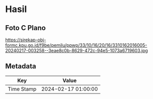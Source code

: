 # Hasil

## Foto C Plano

https://sirekap-obj-formc.kpu.go.id/f9be/pemilu/ppwp/33/10/16/20/16/3310162016005-20240217-003258--3eae8c0b-8629-472c-94e5-1073a6719603.jpg


## Metadata

| Key        | Value               |
| ---------- | ------------------- |
| Time Stamp | 2024-02-17 01:00:00 |



